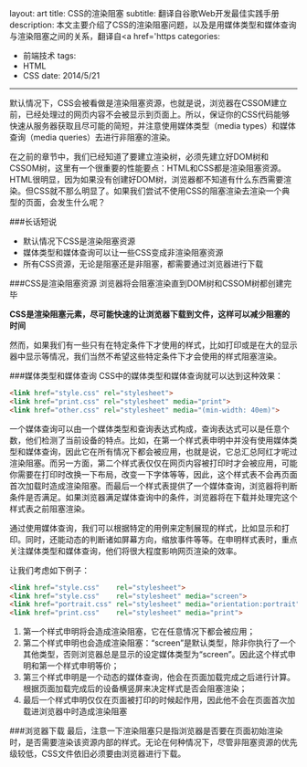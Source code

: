layout: art
title: CSS的渲染阻塞
subtitle: 翻译自谷歌Web开发最佳实践手册
description: 本文主要介绍了CSS的渲染阻塞问题，以及是用媒体类型和媒体查询与渲染阻塞之间的关系，翻译自<a href='https
categories: 
- 前端技术
tags: 
- HTML
- CSS
date: 2014/5/21
---



默认情况下，CSS会被看做是渲染阻塞资源，也就是说，浏览器在CSSOM建立前，已经处理过的网页内容不会被显示到页面上。所以，保证你的CSS代码能够快速从服务器获取且尽可能的简短，并注意使用媒体类型（media types）和媒体查询（media queries）去进行非阻塞的渲染。

在之前的章节中，我们已经知道了要建立渲染树，必须先建立好DOM树和CSSOM树，这里有一个很重要的性能要点：HTML和CSS都是渲染阻塞资源。HTML很明显，因为如果没有创建好DOM树，浏览器都不知道有什么东西需要渲染。但CSS就不那么明显了。如果我们尝试不使用CSS的阻塞渲染去渲染一个典型的页面，会发生什么呢？

###长话短说
* 默认情况下CSS是渲染阻塞资源
* 媒体类型和媒体查询可以让一些CSS变成非渲染阻塞资源
* 所有CSS资源，无论是阻塞还是非阻塞，都需要通过浏览器进行下载

###CSS是渲染阻塞资源
浏览器将会阻塞渲染直到DOM树和CSSOM树都创建完毕

**CSS是渲染阻塞元素，尽可能快速的让浏览器下载到文件，这样可以减少阻塞的时间**

然而，如果我们有一些只有在特定条件下才使用的样式，比如打印或是在大的显示器中显示等情况，我们当然不希望这些特定条件下才会使用的样式阻塞渲染。

###媒体类型和媒体查询
CSS中的媒体类型和媒体查询就可以达到这种效果：

```html
<link href="style.css" rel="stylesheet">
<link href="print.css" rel="stylesheet" media="print">
<link href="other.css" rel="stylesheet" media="(min-width: 40em)">
```

一个媒体查询可以由一个媒体类型和查询表达式构成，查询表达式可以是任意个数，他们检测了当前设备的特点。比如，在第一个样式表申明中并没有使用媒体类型和媒体查询，因此它在所有情况下都会被应用，也就是说，它总汇总阿红才呢过渲染阻塞。而另一方面，第二个样式表仅仅在网页内容被打印时才会被应用，可能你需要在打印时改换一下布局，改变一下字体等等，因此，这个样式表不会再页面首次加载时造成渲染阻塞。而最后一个样式表提供了一个媒体查询，浏览器将判断条件是否满足。如果浏览器满足媒体查询中的条件，浏览器将在下载并处理完这个样式表之前阻塞渲染。

通过使用媒体查询，我们可以根据特定的用例来定制展现的样式，比如显示和打印。同时，还能动态的判断诸如屏幕方向，缩放事件等等。在申明样式表时，重点关注媒体类型和媒体查询，他们将很大程度影响网页渲染的效率。

让我们考虑如下例子：
```html
<link href="style.css"    rel="stylesheet">
<link href="style.css"    rel="stylesheet" media="screen">
<link href="portrait.css" rel="stylesheet" media="orientation:portrait">
<link href="print.css"    rel="stylesheet" media="print">
```

1. 第一个样式申明将会造成渲染阻塞，它在任意情况下都会被应用；
2. 第二个样式申明也会造成渲染阻塞：“screen”是默认类型，除非你执行了一个其他类型，否则浏览器总是显示的设定媒体类型为“screen”。因此这个样式申明和第一个样式申明等价；
3. 第三个样式申明是一个动态的媒体查询，他会在页面加载完成之后进行计算。根据页面加载完成后的设备横竖屏来决定样式是否会阻塞渲染；
4. 最后一个样式申明仅仅在页面被打印的时候起作用，因此他不会在页面首次加载进浏览器中时造成渲染阻塞

###浏览器下载
最后，注意一下渲染阻塞只是指浏览器是否要在页面初始渲染时，是否需要渲染该资源内部的样式。无论在何种情况下，尽管非阻塞资源的优先级较低，CSS文件依旧必须要由浏览器进行下载。


